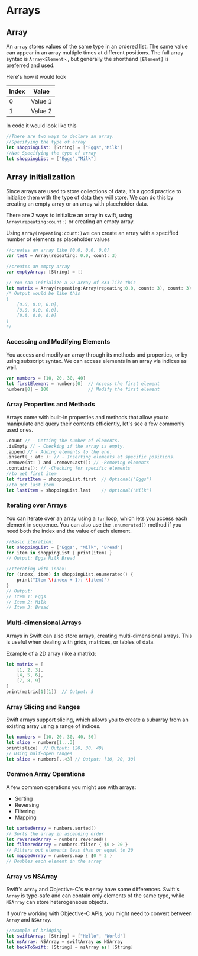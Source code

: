 # Arrays
## Array
An `array` stores values of the same type in an ordered list. The same value can appear in an array multiple times at different positions. The full array syntax is `Array<Element>`., but generally the shorthand `[Element]` is preferred and used. 


Here's how it would look

|Index|Value|
|-----|-----|
|0|Value 1|
|1|Value 2|

In code it would look like this

```Swift
//There are two ways to declare an array.
//Specifying the type of array
let shoppingList: [String] = ["Eggs","Milk"]
//Not Specifying the type of array
let shoppingList = ["Eggs","Milk"]
```
## Array initialization
Since arrays are used to store collections of data, it’s a good practice to initialize them with the type of data they will store. We can do this by creating an empty array or an array with placeholder data.

There are 2 ways to initialize an array in swift, using `Array(repeating:count:)` or creating an empty array.

Using `Array(repeating:count:)`we can create an array with a specified number of elements as placeholder values

```swift
//creates an array like [0.0, 0.0, 0.0]
var test = Array(repeating: 0.0, count: 3)

//creates an empty array
var emptyArray: [String] = []

// You can initialize a 2D array of 3X3 like this
let matrix = Array(repeating:Array(repeating:0.0, count: 3), count: 3)
/* Output would be like this
[
	[0.0, 0.0, 0.0],
	[0.0, 0.0, 0.0],
	[0.0, 0.0, 0.0]
]
*/
```
### Accessing and Modifying Elements

You access and modify an array through its methods and properties, or by using subscript syntax. We can access elements in an array via indices as well.
```swift
var numbers = [10, 20, 30, 40]
let firstElement = numbers[0]  // Access the first element
numbers[0] = 100               // Modify the first element
```
### Array Properties and Methods
Arrays come with built-in properties and methods that allow you to manipulate and query their contents efficiently, let's see a few commonly used ones.
```swift
.count // - Getting the number of elements.
.isEmpty // - Checking if the array is empty.
.append // - Adding elements to the end.
.insert(_: at: ): // - Inserting elements at specific positions.
.remove(at: ) and .removeLast(): // -Removing elements
.contains(): // -Checking for specific elements
//to get first item
let firstItem = shoppingList.first  // Optional("Eggs")
//to get last item
let lastItem = shoppingList.last    // Optional("Milk")

```
### Iterating over Arrays
You can iterate over an array using a `for` loop, which lets you access each element in sequence. You can also use the `.enumerated()` method if you need both the index and the value of each element.

```swift
//Basic iteration:
let shoppingList = ["Eggs", "Milk", "Bread"]
for item in shoppingList { print(item) }
// Output: Eggs Milk Bread

//Iterating with index:
for (index, item) in shoppingList.enumerated() {
    print("Item \(index + 1): \(item)")
}
// Output: 
// Item 1: Eggs
// Item 2: Milk
// Item 3: Bread
```
### Multi-dimensional Arrays
Arrays in Swift can also store arrays, creating multi-dimensional arrays. This is useful when dealing with grids, matrices, or tables of data.

Example of a 2D array (like a matrix):
```swift
let matrix = [
    [1, 2, 3],
    [4, 5, 6],
    [7, 8, 9]
]
print(matrix[1][1])  // Output: 5
```
### Array Slicing and Ranges
Swift arrays support slicing, which allows you to create a subarray from an existing array using a range of indices.
```swift
let numbers = [10, 20, 30, 40, 50]
let slice = numbers[1...3]
print(slice)  // Output: [20, 30, 40]
// Using half-open ranges
let slice = numbers[..<3] // Output: [10, 20, 30]
```
### Common Array Operations
A few common operations you might use with arrays:
* Sorting
* Reversing
* Filtering
* Mapping
```swift
let sortedArray = numbers.sorted()
// Sorts the array in ascending order
let reversedArray = numbers.reversed()
let filteredArray = numbers.filter { $0 > 20 }
// Filters out elements less than or equal to 20
let mappedArray = numbers.map { $0 * 2 }
// Doubles each element in the array
```
### Array vs NSArray
Swift's `Array` and Objective-C's `NSArray` have some differences. Swift's `Array` is type-safe and can contain only elements of the same type, while `NSArray` can store heterogeneous objects.

If you're working with Objective-C APIs, you might need to convert between `Array` and `NSArray`.
```swift
//example of bridging
let swiftArray: [String] = ["Hello", "World"]
let nsArray: NSArray = swiftArray as NSArray
let backToSwift: [String] = nsArray as! [String]
```